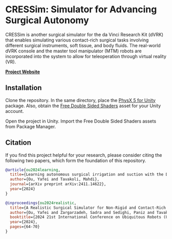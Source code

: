 # CRESSim: Simulator for Advancing Surgical Autonomy

CRESSim is another surgical simulator for the da Vinci Research Kit (dVRK) that enables simulating various contact-rich surgical tasks involving different surgical instruments, soft tissue, and body fluids. The real-world dVRK console and the master tool manipulator (MTM) robots are incorporated into the system to allow for teleoperation through virtual reality (VR).

**[Project Website](https://tbs-ualberta.github.io/CRESSim/)**

## Installation

Clone the repository. In the same directory, place the [PhysX 5 for Unity](https://github.com/yafei-ou/physx5-for-unity) package. Also, obtain the [Free Double Sided Shaders](https://assetstore.unity.com/packages/vfx/shaders/free-double-sided-shaders-23087) asset for your Unity account.

Open the project in Unity. Import the Free Double Sided Shaders assets from Package Manager.

## Citation

If you find this project helpful for your research, please consider citing the following two papers, which form the foundation of this repository.

```bibtex
@article{ou2024learning,
  title={Learning autonomous surgical irrigation and suction with the Da Vinci Research Kit using reinforcement learning},
  author={Ou, Yafei and Tavakoli, Mahdi},
  journal={arXiv preprint arXiv:2411.14622},
  year={2024}
}

@inproceedings{ou2024realistic,
  title={A Realistic Surgical Simulator for Non-Rigid and Contact-Rich Manipulation in Surgeries with the da Vinci Research Kit}, 
  author={Ou, Yafei and Zargarzadeh, Sadra and Sedighi, Paniz and Tavakoli, Mahdi},
  booktitle={2024 21st International Conference on Ubiquitous Robots (UR)}, 
  year={2024},
  pages={64-70}
}
```

